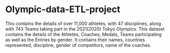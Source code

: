 # Olympic-data-ETL-project
This contains the details of over 11,000 athletes, with 47 disciplines, along with 743 Teams taking part in the 2021(2020) Tokyo Olympics.
This dataset contains the details of the Athletes, Coaches, Medals, Teams participating as well as the Entries by gender. It contains their names, countries represented, discipline, gender of competitors, name of the coaches.

